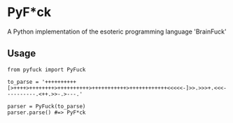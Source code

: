 PyF*ck
===========================
A Python implementation of the esoteric programming language 'BrainFuck'

Usage
--------	
	from pyfuck import PyFuck

	to_parse = '++++++++++[>++++>++++++++>++++++++++>+++++++++++>++++++++++++<<<<<-]>>.>>>+.<<<----------.<++.>>-.>---.'

	parser = PyFuck(to_parse)
	parser.parse() #=> PyF*ck

